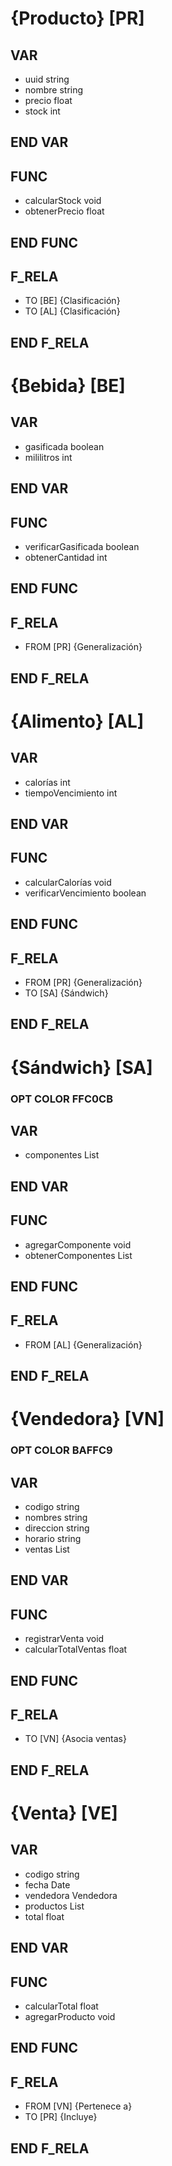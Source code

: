 # {Producto} [PR]
## VAR
- uuid string
- nombre string
- precio float
- stock int
## END VAR
## FUNC
- calcularStock void
- obtenerPrecio float
## END FUNC
## F_RELA
- TO [BE] {Clasificación}
- TO [AL] {Clasificación}
## END F_RELA

# {Bebida} [BE]
## VAR
- gasificada boolean
- mililitros int
## END VAR
## FUNC
- verificarGasificada boolean
- obtenerCantidad int
## END FUNC
## F_RELA
- FROM [PR] {Generalización}
## END F_RELA

# {Alimento} [AL]
## VAR
- calorías int
- tiempoVencimiento int
## END VAR
## FUNC
- calcularCalorías void
- verificarVencimiento boolean
## END FUNC
## F_RELA
- FROM [PR] {Generalización}
- TO [SA] {Sándwich}
## END F_RELA

# {Sándwich} [SA]
### OPT COLOR FFC0CB
## VAR
- componentes List<String>
## END VAR
## FUNC
- agregarComponente void
- obtenerComponentes List<String>
## END FUNC
## F_RELA
- FROM [AL] {Generalización}
## END F_RELA

# {Vendedora} [VN]
### OPT COLOR BAFFC9
## VAR
- codigo string
- nombres string
- direccion string
- horario string
- ventas List<Venta>
## END VAR
## FUNC
- registrarVenta void
- calcularTotalVentas float
## END FUNC
## F_RELA
- TO [VN] {Asocia ventas}
## END F_RELA

# {Venta} [VE]
## VAR
- codigo string
- fecha Date
- vendedora Vendedora
- productos List<Producto>
- total float
## END VAR
## FUNC
- calcularTotal float
- agregarProducto void
## END FUNC
## F_RELA
- FROM [VN] {Pertenece a}
- TO [PR] {Incluye}
## END F_RELA

